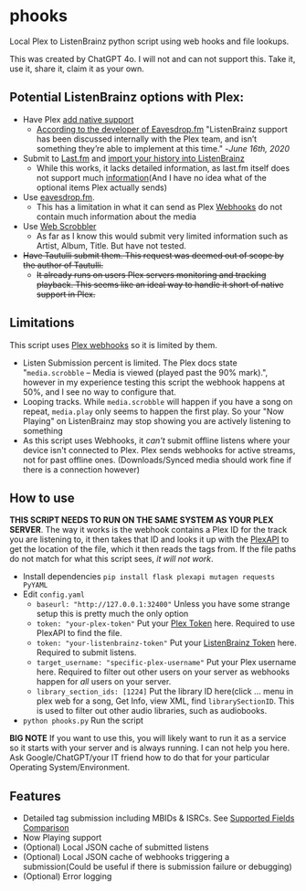 # phooks
Local Plex to ListenBrainz python script using web hooks and file lookups.

This was created by ChatGPT 4o. I will not and can not support this. Take it, use it, share it, claim it as your own.


## Potential ListenBrainz options with Plex:
* Have Plex [add native support](https://forums.plex.tv/t/feature-request-support-listenbrainz-replacement-for-last-fm/226426)
  * [According to the developer of Eavesdrop.fm](https://forums.plex.tv/t/eavesdrop-fm-sync-plex-music-listens-to-listenbrainz/580467/5) "ListenBrainz support has been discussed internally with the Plex team, and isn’t something they’re able to implement at this time." -*June 16th, 2020*
* Submit to [Last.fm](https://www.last.fm/) and [import your history into ListenBrainz](https://listenbrainz.org/settings/import/)
  * While this works, it lacks detailed information, as last.fm itself does not support much [information](https://www.last.fm/api/show/track.scrobble)(And I have no idea what of the optional items Plex actually sends)
* Use [eavesdrop.fm](https://eavesdrop.fm/).
  * This has a limitation in what it can send as Plex [Webhooks](https://support.plex.tv/articles/115002267687-webhooks/) do not contain much information about the media
* Use [Web Scrobbler](https://web-scrobbler.com/)
  * As far as I know this would submit very limited information such as Artist, Album, Title. But have not tested.
* ~~Have Tautulli submit them. This request was deemed out of scope by the author of Tautulli.~~
  * ~~It already runs on users Plex servers monitoring and tracking playback. This seems like an ideal way to handle it short of native support in Plex.~~

## Limitations
This script uses [Plex webhooks](https://support.plex.tv/articles/115002267687-webhooks/) so it is limited by them.
* Listen Submission percent is limited. The Plex docs state "`media.scrobble` – Media is viewed (played past the 90% mark).", however in my experience testing this script the webhook happens at 50%, and I see no way to configure that.
* Looping tracks. While `media.scrobble` will happen if you have a song on repeat, `media.play` only seems to happen the first play. So your "Now Playing" on ListenBrainz may stop showing you are actively listening to something
* As this script uses Webhooks, it *can't* submit offline listens where your device isn't connected to Plex. Plex sends webhooks for active streams, not for past offline ones. (Downloads/Synced media should work fine if there is a connection however)

## How to use
**THIS SCRIPT NEEDS TO RUN ON THE SAME SYSTEM AS YOUR PLEX SERVER**. The way it works is the webhook contains a Plex ID for the track you are listening to, it then takes that ID and looks it up with the [PlexAPI](https://github.com/pkkid/python-plexapi) to get the location of the file, which it then reads the tags from. If the file paths do not match for what this script sees, *it will not work*.
* Install dependencies `pip install flask plexapi mutagen requests PyYAML`
* Edit `config.yaml`
  *  `baseurl: "http://127.0.0.1:32400"` Unless you have some strange setup this is pretty much the only option
  *  `token: "your-plex-token"` Put your [Plex Token](https://support.plex.tv/articles/204059436-finding-an-authentication-token-x-plex-token/) here. Required to use PlexAPI to find the file.
  *  `token: "your-listenbrainz-token"` Put your [ListenBrainz Token](https://listenbrainz.readthedocs.io/en/latest/users/api/index.html#get-the-user-token) here. Required to submit listens.
  *  `target_username: "specific-plex-username"` Put your Plex username here. Required to filter out other users on your server as webhooks happen for *all* users on your server.
  *  `library_section_ids: [1224]` Put the library ID here(click ... menu in plex web for a song, Get Info, view XML, find `librarySectionID`. This is used to filter out other audio libraries, such as audiobooks.
* `python phooks.py` Run the script

**BIG NOTE** If you want to use this, you will likely want to run it as a service so it starts with your server and is always running. I can not help you here. Ask Google/ChatGPT/your IT friend how to do that for your particular Operating System/Environment. 

## Features
- Detailed tag submission including MBIDs & ISRCs. See [Supported Fields Comparison](metadataSupport.md)
- Now Playing support
- (Optional) Local JSON cache of submitted listens
- (Optional) Local JSON cache of webhooks triggering a submission(Could be useful if there is submission failure or debugging)
- (Optional) Error logging
